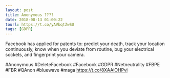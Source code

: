 ```yaml
---
layout: post
title: Anonymous ????
date: 2018-08-13 01:00:22
tourl: https://t.co/yAVbqtZwSU
tags: [GDPR]
---
```

Facebook has applied for patents to: predict your death, track your  location continuously, know when you deviate from routine, bug your  electrical sockets, and fingerprint your camera.

#Anonymous #DeleteFacebook #Facebook #GDPR #Netneutrality #FBPE #FBR #QAnon #bluewave #maga https://t.co/8XAAiOHPvi